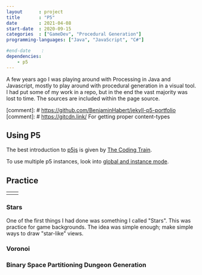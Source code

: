 ```yaml
---
layout      : project
title       : "P5"
date        : 2021-04-08
start-date  : 2020-09-15
categories  : ["GameDev", "Procedural Generation"]
programming-languages: ["Java", "JavaScript", "C#"]

#end-date    : 
dependencies:
    - p5
---
```


A few years ago I was playing around with Processing in Java and Javascript, mostly to play around with procedural generation in a visual tool. I had put some of my work in a repo, but in the end the vast majority was lost to time. The sources are included within the page source.

[comment]: #    https://github.com/BenjaminHabert/jekyll-p5-portfolio
[comment]: #    https://gitcdn.link/    For getting proper content-types

## Using P5
The best introduction to [p5js](https://p5js.org/) is given by [The Coding Train](https://www.youtube.com/@TheCodingTrain).

To use multiple p5 instances, look into [global and instance mode](https://github.com/processing/p5.js/wiki/Global-and-instance-mode).

<script src="https://cdn.jsdelivr.net/npm/p5@1.3.1/lib/p5.js"></script>
<!--
<script src="https://cdnjs.cloudflare.com/ajax/libs/p5.js/1.3.1/addons/p5.sound.js" integrity="sha512-KxzVm+IqxNNq0+SzT/zzd5PHxY4LPrN+v5gZJ6+JKqjeU3Cr4y/djAg5eNlKDWurn1SeKZpql/yeOMWblMSzOg==" crossorigin="anonymous"></script>
-->

## Practice

<table>
    <tr>
        <td><div id="c1"></div></td>
        <td><div id="c2"></div></td>
    </tr>
</table>
<!--<td><div id="c1"></div></td>-->

<script>
let c1 = new p5(( sketch ) => {
    sketch.setup = () => {
        sketch.createCanvas(100, 100);
        sketch.noLoop()
    };
    sketch.draw = () => {
        sketch.background(0);
        sketch.fill(255);
        sketch.rect(50,50,50,50);
    };
}, 'c1');
</script>

<!--<div id="c2"></div>-->

<script>
let p52 = new p5(( sketch ) => {
    sketch.setup = () => {
        sketch.createCanvas(100, 100);
        sketch.noLoop()
    };

    sketch.draw = () => {
        sketch.background(0);
        sketch.fill(100);
        sketch.rect(50,50,50,50);
    };
}, 'c2');
</script>


### Stars
One of the first things I had done was something I called "Stars". This was practice for game backgrounds. The idea was simple enough; make simple ways to draw "star-like" views.


<div id="cstargrid"></div>

<script>
let stargrid = new p5(( sketch ) => {
    let starGap = 10
    let noiseScale = 0.02
    
    sketch.setup = () => {
        let width = document.getElementById("cstargrid").clientWidth
        let height = document.getElementById("cstargrid").clientHeight
        console.log(width)
        console.log(height)

        sketch.createCanvas(500, 500);
        sketch.pixelDensity(1)
        sketch.background(0)
    };

    sketch.draw = () => {
        for(var y = starGap; y < sketch.height - (starGap - 1); y+=starGap){
            for(var x = starGap; x < sketch.width - (starGap - 1); x+=starGap){
                var noiseVal = sketch.noise(x*noiseScale - (x * 10), y*noiseScale - (y * 10)) * sketch.random(100, 256);
                var r = (noiseVal * sketch.random(100, 256) / 256);
                var g = (noiseVal * sketch.random(100, 256) / 256);
                var b = (noiseVal * sketch.random(200, 256) / 256);
                var c = sketch.color(r,g,b);

                sketch.set(x, y, c);
            }
        }
        sketch.updatePixels()
    };
}, 'cstargrid');
</script>


<div id="cstars"></div>

<script>
let cstars = new p5(( sketch ) => {
    class Vector {
        constructor(x = 0.0, y = 0.0) {
            this.x = x
            this.y = y
        }
    }

    class Orbit{
        constructor(startingAngle = 0.0, velocity = new Vector(0, 0), semiMajorAxis = 0.0, semiMinorAxis = 0.0) {}
    }

    function randomColor(startingColor = undefined) {
        if (startingColor) {

        }
        let r = sketch.random(100, 256);
        let g = sketch.random(100, 256);
        let b = sketch.random(200, 256);
        let c = sketch.color(r,g,b);
        return c
    }

    //This exists in processing language https://processing.org/reference/#color technically...
    // even though in the doc it doesn't https://processing.org/reference/addition.html
    p5.Color.prototype.add = function(value) {
        if (value instanceof p5.Color) {
            //this = new p5.Color()
        }
        if (value instanceof Number) {

        }
        if (value instanceof Array) {

        }
    }

    class Star {
        constructor(position = new Vector(0,0), speed = new Vector(0,0), size = 0.1, color = sketch.color(0,0,0)) {
            this.position = position
            this.speed = speed
            this.size = size
            this.color = color
        }

        getPosition(time) {
            var newx = this.position.x + this.speed.x
            var newy = this.position.y + this.speed.y

            if (newx > sketch.width) {
                newx -= sketch.width
            }

            if (newy > sketch.height) {
                newy -= sketch.height
            }

            return new Vector(newx, newy)
        }

        draw(time) {
            this.position = this.getPosition(time)
            //let color = this.color - sketch.random(-10, 10)
            let color = randomColor()
            sketch.noStroke()
            sketch.fill(color)
            sketch.circle(this.position.x, this.position.y, this.size - sketch.random(-1, 1))
        }
    }

    class StarsController {
        constructor() {
            this.stars = []
        }

        setup() {
            let starsCount = Math.floor(sketch.random() * 100)

            for (var i = 0; i < starsCount; i++) {
                let x = Math.round(sketch.width * sketch.random(0.01, 0.99));
                let y = Math.round(sketch.height * sketch.random(0.01, 0.99));
                let speed = new Vector(sketch.random(-0.99, 0.99), sketch.random(-0.99, 0.99))
                let c = randomColor()
                

                var newStar = new Star(new Vector(x, y), speed, sketch.random(1, 10), c);
                this.stars.push(newStar);
            }
            console.log("setup complete \n")
        }

        draw() {
            for (const star of this.stars) {
                star.draw(sketch.millis() / 1000)
            }
        }
    }

    let controller = new StarsController()
    let star = new Star()
    sketch.setup = () => {
        sketch.createCanvas(500, 500);
        controller.setup()
        console.log(controller.stars[0].color)
        //console.log(controller.stars[0].color instanceof p5.Color)
    };
    sketch.draw = () => {
        sketch.background(0);
        controller.draw()

        sketch.fill(sketch.color(255,255,255))
        sketch.text(Math.floor(sketch.frameRate()), 50, 50);
    };
}, 'cstars');
</script>



### Voronoi


<div id="cvoronoi"></div>

<script>
let cvoronoi = new p5(( sketch ) => {
    let x = 100;
    let y = 100;
    sketch.setup = () => {
        sketch.createCanvas(200, 200);
    };

    sketch.draw = () => {
        sketch.background(0);
        sketch.fill(100);
        sketch.rect(x,y,10,10);
    };
}, 'cvoronoi');
</script>



### Binary Space Partitioning Dungeon Generation


<div id="cbsp"></div>

<script>
let cbsp = new p5(( sketch ) => {
    let x = 100;
    let y = 100;
    sketch.setup = () => {
        sketch.createCanvas(200, 200);
    };

    sketch.draw = () => {
        sketch.background(0);
        sketch.fill(100);
        sketch.rect(x,y,10,10);
    };
}, 'cbsp');
</script>
